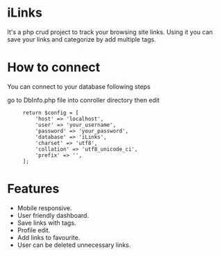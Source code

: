 # iLinks
It's a php crud project to track your browsing site links. Using it you can save your links and categorize by add multiple tags.

# How to connect
You can connect to your database following steps

go to DbInfo.php file into conroller directory then edit


         return $config = [
             'host' => 'localhost',
             'user' => 'your_username',
             'password' => 'your_password',
             'database' => 'iLinks',
             'charset' => 'utf8',
             'collation' => 'utf8_unicode_ci',
             'prefix' => '',
         ];


# Features
* Mobile responsive.
* User friendly dashboard.
* Save links with tags.
* Profile edit.
* Add links to favourite.
* User can be deleted unnecessary links.

